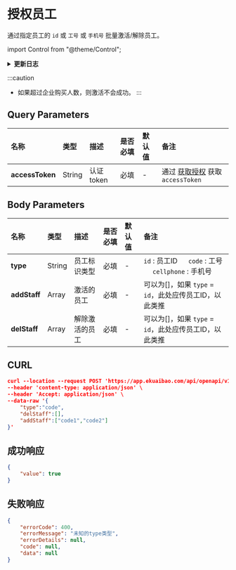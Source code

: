 # 授权员工
通过指定员工的 `id` 或 `工号` 或 `手机号` 批量激活/解除员工。

import Control from "@theme/Control";

<Control
method="POST"
url="/api/openapi/v1/charge/powers/authStaff"
/>

<details>
  <summary><b>更新日志</b></summary>
  <div>

  [**0.7.134**](/docs/open-api/notice/update-log#07134) -> 🆕 新增了本接口。<br/>

  </div>
</details>

:::caution
- 如果超过企业购买人数，则激活不会成功。
:::

## Query Parameters

| 名称 | 类型 | 描述 | 是否必填 | 默认值 | 备注 |
| :--- | :--- | :--- | :--- |:--- | :--- |
| **accessToken** | String | 认证token | 必填 | - | 通过 [获取授权](/docs/open-api/getting-started/auth) 获取 `accessToken` |

## Body Parameters

| 名称 | 类型 | 描述 | 是否必填 | 默认值 | 备注 |
| :--- | :--- | :--- | :--- |:--- | :--- |
| **type**      | String | 员工标识类型	| 必填  | - | `id` : 员工ID &emsp;  `code` : 工号 &emsp;  `cellphone` : 手机号  |
| **addStaff**  | Array  | 激活的员工	    | 必填  | - | 可以为[]，如果 `type` = `id`，此处应传员工ID，以此类推 |
| **delStaff**  | Array  | 解除激活的员工	| 必填  | - | 可以为[]，如果 `type` = `id`，此处应传员工ID，以此类推 |

## CURL
```json
curl --location --request POST 'https://app.ekuaibao.com/api/openapi/v1/charge/powers/authStaff?accessToken=PlocOoVT4FwM00' \
--header 'content-type: application/json' \
--header 'Accept: application/json' \
--data-raw '{
    "type":"code",
    "delStaff":[],
    "addStaff":["code1","code2"]
}'
```

## 成功响应
```json
{
    "value": true 
}
```

## 失败响应
```json
{
    "errorCode": 400,
    "errorMessage": "未知的type类型",
    "errorDetails": null,
    "code": null,
    "data": null
}
```